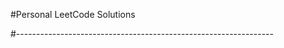 #Personal LeetCode Solutions 

#----------------------------------------------------------------

## 